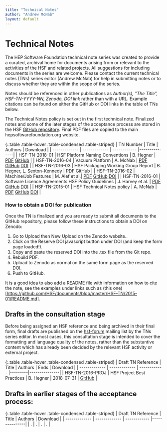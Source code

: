 ```yaml
---
title: "Technical Notes"
author: "Andrew McNab"
layout: default
---
```


# Technical Notes

The HEP Software Foundation technical note series was created to provide a curated, archival home for documents arising from or relevant to the activities of the HSF and related projects. All suggestions for including documents in the series are welcome. Please contact the current technical notes (TNs) series editor (Andrew McNab) for help in submitting notes or to discuss whether they are within the scope of the series.

Notes should be referenced in other publications as _Author(s), "The Title", HSF-TN-YYYY-NN, Zenodo, DOI link_ rather than with a URL.
Example citations can be found on either the GitHub or DOI links in the table of TNs below.

The Technical Notes policy is set out in the first technical note. Finalized notes and some of the later stages of the acceptance process are stored in the HSF [GitHub repository](https://github.com/HSF/documents/tree/master/HSF-TN).
Final PDF files are copied to the main hepsoftwarefoundation.org website.

{:.table .table-hover .table-condensed .table-striped}
| TN Number  | Title           | Authors     | Download    |
| ------------- | ------------- | ------------ |---------------|
| HSF-TN-2018-01  | HSF Platform Naming Conventions | B. Hegner | [PDF](/notes/HSF-TN-2018-01.pdf) [GitHub](https://github.com/HSF/documents/tree/master/HSF-TN/2018-01) |
| HSF-TN-2016-04 | Vacuum Platform | A. McNab | [PDF](/notes/HSF-TN-2016-04.pdf) [GitHub](https://github.com/HSF/documents/tree/master/HSF-TN/2016-04) [DOI](http://doi.org/10.5281/zenodo.1469634) |
| HSF-TN-2016-03  | HSF Packaging Working Group Report  | B. Hegner, L. Sexton-Kennedy | [PDF](/notes/HSF-TN-2016-03.pdf)  [GitHub](https://github.com/HSF/documents/tree/master/HSF-TN/2016-03) |
| HSF-TN-2016-02  | Machine/Job Features  | M. Alef et al.| [PDF](/notes/HSF-TN-2016-02.pdf)  [GitHub](https://github.com/HSF/documents/tree/master/HSF-TN/2016-02) [DOI](http://doi.org/10.5281/zenodo.1469629) |
| HSF-TN-2016-01  | Software Licence Agreements HSF Policy Guidelines  | J. Harvey et al. | [PDF](/notes/HSF-TN-2016-01.pdf)  [GitHub](https://github.com/HSF/documents/tree/master/HSF-TN/2016-01) [DOI](http://doi.org/10.5281/zenodo.1469636) |
| HSF-TN-2015-01  | HSF Technical Notes policy | A. McNab | [PDF](/notes/HSF-TN-2015-01.pdf)  [GitHub](https://github.com/HSF/documents/tree/master/HSF-TN/2015-01) [DOI](http://doi.org/10.5281/zenodo.1469623) |

### How to obtain a DOI for publication

Once the TN is finalized and you are ready to submit all documents to the GitHub repository, please follow these instructions to obtain a DOI on Zenodo:

   1) Go to Upload then New Upload on the Zenodo website..
   2) Click on the Reserve DOI javascript button under DOI (and keep the form page loaded!).
   3) Copy and paste the reserved DOI into the .tex file from the Git repo.
   4) Rebuild PDF.
   5) Upload to Zenodo as normal on the same form page as the reserved DOI.
   6) Push to GitHub.

It is a good idea to also add a README file with information on how to cite the note, see the examples under links such as
(this one)[https://github.com/HSF/documents/blob/master/HSF-TN/2015-01/README.md].

## Drafts in the consultation stage

Before being assigned an HSF reference and being archived in their final form, final drafts are published on the [hsf-forum](http://groups.google.com/d/forum/hsf-forum) mailing list by the TNs series editor. In most cases, this consultation stage is intended to cover the formatting and language quality of the notes, rather than the substantive content which has already been decided by the relevant HSF activity or external project.

{:.table .table-hover .table-condensed .table-striped}
| Draft TN Reference  | Title           | Authors     | Ends    | Download    |
| ------------- | ------------- | ------------ |---------|---------------|
| HSF-TN-2016-PROJ  | HSF Project Best Practices | B. Hegner | 2018-07-31 | [GitHub](https://github.com/HSF/documents/tree/master/HSF-TN/draft-2016-PROJ) |

## Drafts in earlier stages of the acceptance process:

{:.table .table-hover .table-condensed .table-striped}
| Draft TN Reference  | Title           | Authors     | Download    |
| ------------- | ------------- | ------------ |---------------|
| .             | .             | .            | .             |
